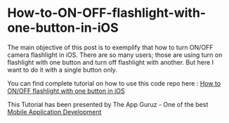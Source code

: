 How-to-ON-OFF-flashlight-with-one-button-in-iOS
===============================================

The main objective of this post is to exemplify that how to turn ON/OFF camera flashlight in iOS. There are so many users; those are using turn on flashlight with one button and turn off flashlight with another. But here I want to do it with a single button only.

You can find complete tutorial on how to use this code repo here : <a href="http://www.theappguruz.com/sample-code/onoff-flashlight-one-button-ios" target="_blank">How to ON/OFF flashlight with one button in iOS</a>

This Tutorial has been presented by The App Guruz - One of the best <a href="http://www.theappguruz.com/mobile-application-development/" target="_blank">Mobile Application Development</a>
